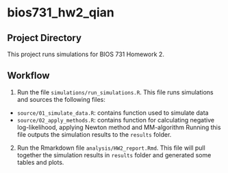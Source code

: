 # bios731_hw2_qian

## Project Directory

This project runs simulations for BIOS 731 Homework 2.


## Workflow

1. Run the file `simulations/run_simulations.R`. This file runs simulations and sources the following files:
  * `source/01_simulate_data.R`: contains function used to simulate data
  * `source/02_apply_methods.R`: contains function for calculating negative log-likelihood, applying Newton method and MM-algorithm
Running this file outputs the simulation results to the `results` folder.

2. Run the Rmarkdown file `analysis/HW2_report.Rmd`. This file will pull together the simulation results in `results` folder and generated some tables and plots.
